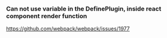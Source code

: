 ### Can not use variable in the DefinePlugin, inside react component render function

https://github.com/webpack/webpack/issues/1977
